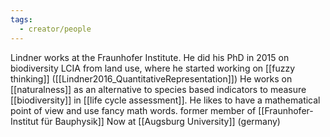 ```yaml
---
tags:
  - creator/people
---
```

Lindner works at the Fraunhofer Institute.
He did his PhD in 2015 on biodiversity LCIA from land use, where he started working on [[fuzzy thinking]] ([[Lindner2016_QuantitativeRepresentation]])
He works on [[naturalness]] as an alternative to species based indicators to measure [[biodiversity]] in [[life cycle assessment]].
He likes to have a mathematical point of view and use fancy math words.
former member of [[Fraunhofer-Institut für Bauphysik]]
Now at [[Augsburg University]] (germany)